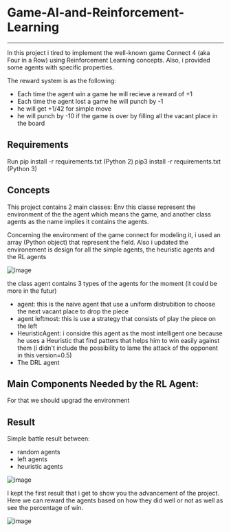 # Game-AI-and-Reinforcement-Learning
-------------------------------------
In this project i tired to implement the well-known game Connect 4  (aka  Four in a Row) using Reinforcement Learning concepts. Also, i provided some agents with specific properties.

The reward system is as the following:
- Each time the agent win a game he will recieve a reward of +1  
- Each time the agent lost a game he will punch by -1
- he will get +1/42 for simple move
- he will punch by -10 if the game is over by filling all the vacant place in the board 

Requirements
-----------
Run pip install -r requirements.txt (Python 2)
pip3 install -r requirements.txt (Python 3)

Concepts
-----------
This project contains 2 main classes: Env this classe represent the environment of the the agent which means the game, and another class agents as the name implies it contains the agents.

Concerning the environment of the game connect for modeling it, i used an array (Python object) that represent the field. Also i updated the environement is design for all the simple agents, the heuristic agents and the RL agents


![image](https://user-images.githubusercontent.com/52492864/128045136-8107d272-0b02-454a-bb0f-932d1079ec9f.png)


the class agent contains 3 types of the agents for the moment (it could be more in the futur)
* agent: this is the naive agent that use a uniform distrubition to choose the next vacant place to drop the piece
* agent leftmost: this is use a strategy that consists of play the piece on the left 
* HeuristicAgent: i considre this agent as the most intelligent one because he uses a Heuristic that find patters that helps him to win easily against them (i didn't include the possibility to lame the attack of the opponent in this version=0.5)
* The DRL agent


Main Components Needed by the RL Agent:
-----------
For that we should upgrad the environment


Result
-----------
Simple battle result between:
- random agents
- left agents
- heuristic agents


![image](https://user-images.githubusercontent.com/52492864/128024170-b75ccee1-f253-4464-8a95-d635a98e4a56.png)

I kept the first result that i get to show you the advancement of the project.
Here we can reward the agents based on how they did well or not as well as see the percentage of win.

![image](https://user-images.githubusercontent.com/52492864/128155209-2de5a2d6-1b72-4e6a-9849-92bb9bb0f60a.png)

